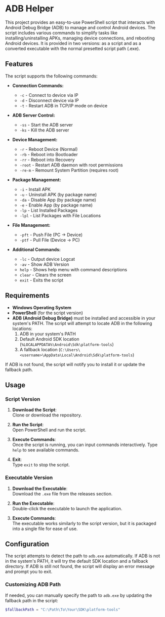 # ADB Helper

This project provides an easy-to-use PowerShell script that interacts with Android Debug Bridge (ADB) to manage and control Android devices. The script includes various commands to simplify tasks like installing/uninstalling APKs, managing device connections, and rebooting Android devices. It is provided in two versions: as a script and as a converted executable with the normal presetted script path (.exe).

## Features

The script supports the following commands:

- **Connection Commands:**
  - `-c` - Connect to device via IP
  - `-d` - Disconnect device via IP
  - `-t` - Restart ADB in TCP/IP mode on device

- **ADB Server Control:**
  - `-ss` - Start the ADB server
  - `-ks` - Kill the ADB server

- **Device Management:**
  - `-r` - Reboot Device (Normal)
  - `-rb` - Reboot into Bootloader
  - `-rr` - Reboot into Recovery
  - `-root` - Restart ADB daemon with root permissions
  - `-re-m` - Remount System Partition (requires root)

- **Package Management:**
  - `-i` - Install APK
  - `-u` - Uninstall APK (by package name)
  - `-da` - Disable App (by package name)
  - `-e` - Enable App (by package name)
  - `-lp` - List Installed Packages
  - `-lpl` - List Packages with File Locations

- **File Management:**
  - `-pft` - Push File (PC -> Device)
  - `-ptf` - Pull File (Device -> PC)

- **Additional Commands:**
  - `-lc` - Output device Logcat
  - `-av` - Show ADB Version
  - `help` - Shows help menu with command descriptions
  - `clear` - Clears the screen
  - `exit` - Exits the script

## Requirements

- **Windows Operating System**
- **PowerShell** (for the script version)
- **ADB (Android Debug Bridge)** must be installed and accessible in your system's PATH. The script will attempt to locate ADB in the following locations:
  1. ADB in your system's PATH
  2. Default Android SDK location (`%LOCALAPPDATA%\Android\Sdk\platform-tools`)
  3. A fallback location (`C:\Users\<username>\AppData\Local\Android\Sdk\platform-tools`)

If ADB is not found, the script will notify you to install it or update the fallback path.

## Usage

### Script Version

1. **Download the Script**:  
   Clone or download the repository.
   
2. **Run the Script**:  
   Open PowerShell and run the script.

3. **Execute Commands**:  
   Once the script is running, you can input commands interactively. Type `help` to see available commands.

4. **Exit**:  
   Type `exit` to stop the script.

### Executable Version

1. **Download the Executable**:  
   Download the `.exe` file from the releases section.

2. **Run the Executable**:  
   Double-click the executable to launch the application.

3. **Execute Commands**:  
   The executable works similarly to the script version, but it is packaged into a single file for ease of use.

## Configuration

The script attempts to detect the path to `adb.exe` automatically. If ADB is not in the system's PATH, it will try the default SDK location and a fallback directory. If ADB is still not found, the script will display an error message and prompt you to exit.

### Customizing ADB Path

If needed, you can manually specify the path to `adb.exe` by updating the fallback path in the script:
```powershell
$fallbackPath = "C:\Path\To\Your\SDK\platform-tools"
